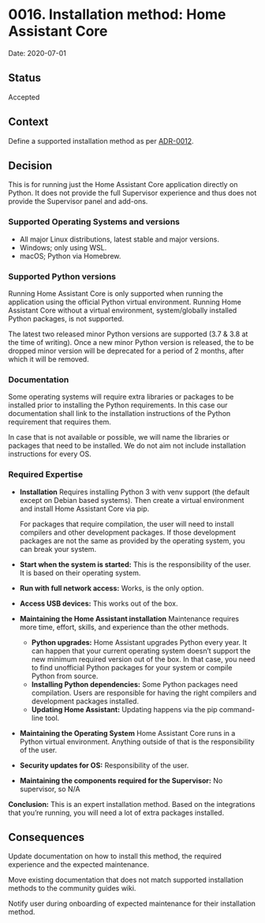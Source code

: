 # 0016. Installation method: Home Assistant Core

Date: 2020-07-01

## Status

Accepted

## Context

Define a supported installation method as per [ADR-0012](https://github.com/home-assistant/architecture/blob/master/adr/0012-define-supported-installation-method.md).

## Decision

This is for running just the Home Assistant Core application directly on Python. It does not provide the full Supervisor experience and thus does not provide the Supervisor panel and add-ons.

### Supported Operating Systems and versions

- All major Linux distributions, latest stable and major versions.
- Windows; only using WSL.
- macOS; Python via Homebrew.

### Supported Python versions

Running Home Assistant Core is only supported when running the application using the official Python virtual environment. Running Home Assistant Core without a virtual environment, system/globally installed Python packages, is not supported.

The latest two released minor Python versions are supported (3.7 & 3.8 at the time of writing). Once a new minor Python version is released, the to be dropped minor version will be deprecated for a period of 2 months, after which it will be removed.

### Documentation

Some operating systems will require extra libraries or packages to be installed prior to installing the Python requirements. In this case our documentation shall link to the installation instructions of the Python requirement that requires them.

In case that is not available or possible, we will name the libraries or packages that need to be installed. We do not aim not include installation instructions for every OS.

### Required Expertise

- **Installation**
  Requires installing Python 3 with venv support (the default except on Debian based systems). Then create a virtual environment and install Home Assistant Core via pip.

  For packages that require compilation, the user will need to install compilers and other development packages. If those development packages are not the same as provided by the operating system, you can break your system.

* **Start when the system is started:** This is the responsibility of the user. It is based on their operating system.
* **Run with full network access:** Works, is the only option.
* **Access USB devices:** This works out of the box.

* **Maintaining the Home Assistant installation**
  Maintenance requires more time, effort, skills, and experience than the other methods.

  - **Python upgrades:** Home Assistant upgrades Python every year. It can happen that your current operating system doesn’t support the new minimum required version out of the box. In that case, you need to find unofficial Python packages for your system or compile Python from source.
  - **Installing Python dependencies:** Some Python packages need compilation. Users are responsible for having the right compilers and development packages installed.
  - **Updating Home Assistant:** Updating happens via the pip command-line tool.

- **Maintaining the Operating System**
  Home Assistant Core runs in a Python virtual environment. Anything outside of that is the responsibility of the user.

* **Security updates for OS:** Responsibility of the user.

* **Maintaining the components required for the Supervisor:** No supervisor, so N/A

**Conclusion:**
This is an expert installation method. Based on the integrations that you’re running, you will need a lot of extra packages installed.

## Consequences

Update documentation on how to install this method, the required experience and the expected maintenance.

Move existing documentation that does not match supported installation methods to the community guides wiki.

Notify user during onboarding of expected maintenance for their installation method.
